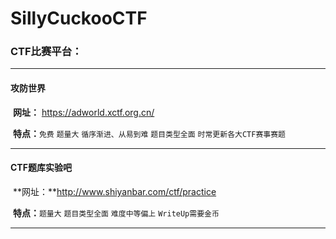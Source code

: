 # SillyCuckooCTF
### CTF比赛平台：

------

#### 攻防世界 

​	**网址：** https://adworld.xctf.org.cn/

​	**特点：**`免费`	`题量大`	`循序渐进、从易到难`  `题目类型全面`  `时常更新各大CTF赛事赛题`

------

#### CTF题库实验吧

​	**网址：**http://www.shiyanbar.com/ctf/practice

​	**特点：**`题量大`	`题目类型全面`	`难度中等偏上`	`WriteUp需要金币`

------

